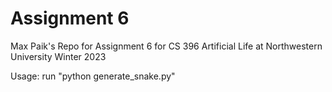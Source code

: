 # Assignment 6
Max Paik's  Repo for Assignment 6 for CS 396 Artificial Life at Northwestern University Winter 2023

Usage: run "python generate_snake.py"
